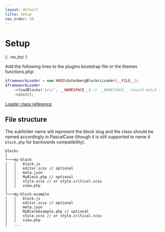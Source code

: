 ```yaml
---
layout: default
title: Setup
nav_order: 10
---
```


# Setup
{: .no_toc }

Add the following lines to the plugins bootstrap file or the themes functions.php:

```php
$frameworkLoader = new KWIO\GutenbergBlocks\Loader(__FILE__);
$frameworkLoader
    ->loadBlocks('src/', __NAMESPACE__) // __NAMESPACE__ should match the namespace of your block classes.
    ->init();
```

[Loader class reference](reference/Loader.html)

## File structure

The subfolder name will represent the block slug and the class should be named accordingly in PascalCase (though it is still supported to name it `block.php` for backwards compatibility).

```
blocks 
│
└───my-block
│   │   block.js
│   │   editor.scss // optional
│   │   meta.json
│   │   MyBlock.php // optional
│   │   style.scss // or style.critical.scss
│   │   view.php
│   
└───my-block-example
│   │   block.js
│   │   editor.scss // optional
│   │   meta.json
│   │   MyBlockExample.php // optional
│   │   style.scss // or style.critical.scss
│   │   view.php
│   ...
```